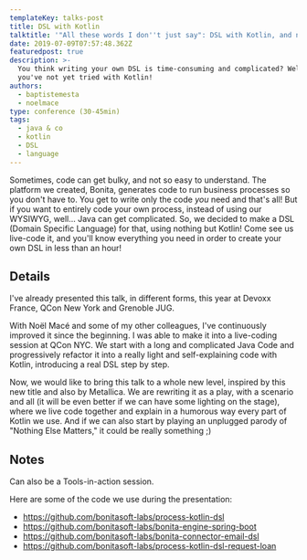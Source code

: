 ```yaml
---
templateKey: talks-post
title: DSL with Kotlin
talktitle: '"All these words I don''t just say": DSL with Kotlin, and nothing else matters'
date: 2019-07-09T07:57:48.362Z
featuredpost: true
description: >-
  You think writing your own DSL is time-consuming and complicated? Well, maybe
  you've not yet tried with Kotlin!
authors:
  - baptistemesta
  - noelmace
type: conference (30-45min)
tags:
  - java & co
  - kotlin
  - DSL
  - language
---
```

Sometimes, code can get bulky, and not so easy to understand.
The platform we created, Bonita, generates code to run business processes so you don't have to. You get to write only the code _you_ need and that's all! But if you want to entirely code your own process, instead of using our WYSIWYG, well... Java can get complicated.
So, we decided to make a DSL (Domain Specific Language) for that, using nothing but Kotlin!
Come see us live-code it, and you'll know everything you need in order to create your own DSL in less than an hour!

## Details

I've already presented this talk, in different forms, this year at Devoxx France, QCon New York and Grenoble JUG.

With Noël Macé and some of my other colleagues, I've continuously improved it since the beginning. I was able to make it into a live-coding session at QCon NYC. We start with a long and complicated Java Code and progressively refactor it into a really light and self-explaining code with Kotlin, introducing a real DSL step by step.

Now, we would like to bring this talk to a whole new level, inspired by this new title and also by Metallica. We are rewriting it as a play, with a scenario and all (it will be even better if we can have some lighting on the stage), where we live code together and explain in a humorous way every part of Kotlin we use. And if we can also start by playing an unplugged parody of "Nothing Else Matters," it could be really something ;)

## Notes

Can also be a Tools-in-action session.

Here are some of the code we use during the presentation:

* https://github.com/bonitasoft-labs/process-kotlin-dsl
* https://github.com/bonitasoft-labs/bonita-engine-spring-boot
* https://github.com/bonitasoft-labs/bonita-connector-email-dsl
* https://github.com/bonitasoft-labs/process-kotlin-dsl-request-loan
